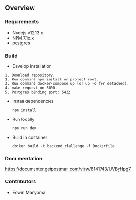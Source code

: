 ## Overview

### Requirements

- Nodejs v12.13.x
- NPM 7.1x.x
- postgres

### Build

- Develop installation

```
1. Download repository.
2. Run command npm install on project root.
3. Run command docker-compose up (or up -d for detached).
4. make request on 5000.
5. Postgres binding port: 5432
```

- Install dependencies

  ```
  npm install
  ```

- Run locally

  ```
  npm run dev
  ```

- Build in container

  ```
  docker build -t backend_challenge -f Dockerfile .
  ```

### Documentation

https://documenter.getpostman.com/view/8141743/UVByHpg7

### Contributors

- Edwin Manyoma
